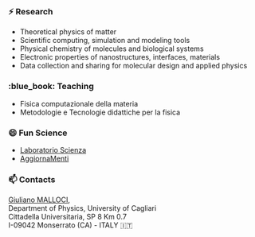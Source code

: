 ### ⚡ Research

- Theoretical physics of matter
- Scientific computing, simulation and modeling tools
- Physical chemistry of molecules and biological systems
- Electronic properties of nanostructures, interfaces, materials
- Data collection and sharing for molecular design and applied physics 

<!--
- PE3\_4 Electronic properties of materials, surfaces, interfaces, nanostructures
- PE4\_11 Physical chemistry of biological systems
- PE6\_12 Scientific computing, simulation and modelling tools
-->

### :blue\_book: Teaching

- Fisica computazionale della materia
- Metodologie e Tecnologie didattiche per la fisica

### 😄 Fun Science

- [Laboratorio Scienza](http://www.laboratorioscienza.it/)
- [AggiornaMenti](https://agenda.infn.it/event/19335/)

### 📫 Contacts

[Giuliano MALLOCI](https://www.unica.it/unica/page/it/giuliano_malloci),   
Department of Physics, University of Cagliari    
Cittadella Universitaria, SP 8 Km 0.7  
I-09042 Monserrato (CA) - ITALY :it:

<!--
**gmalloci/gmalloci** is a ✨ _special_ ✨ repository 
- [Foucault's Pendulum](http://nginx.dsf.unica.it/foucault/)
-->

